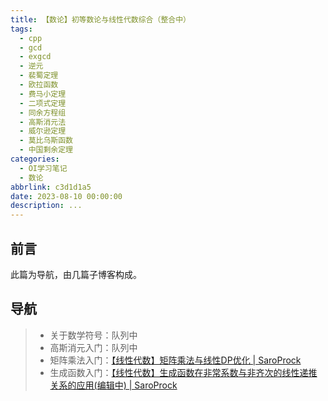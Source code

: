 ```yaml
---
title: 【数论】初等数论与线性代数综合（整合中）
tags:
  - cpp
  - gcd
  - exgcd
  - 逆元
  - 裴蜀定理
  - 欧拉函数
  - 费马小定理
  - 二项式定理
  - 同余方程组
  - 高斯消元法
  - 威尔逊定理
  - 莫比乌斯函数
  - 中国剩余定理
categories:
  - OI学习笔记
  - 数论
abbrlink: c3d1d1a5
date: 2023-08-10 00:00:00
description: ...
---
```


## 前言

此篇为导航，由几篇子博客构成。

## 导航

>- 关于数学符号：队列中
>- 高斯消元入门：队列中
>- 矩阵乘法入门：[【线性代数】矩阵乘法与线性DP优化 | SaroProck](https://www.saroprock.com/post/67047465.html)
>- 生成函数入门：[【线性代数】生成函数在非常系数与非齐次的线性递推关系的应用(编辑中) | SaroProck](https://www.saroprock.com/post/91e1624a.html)